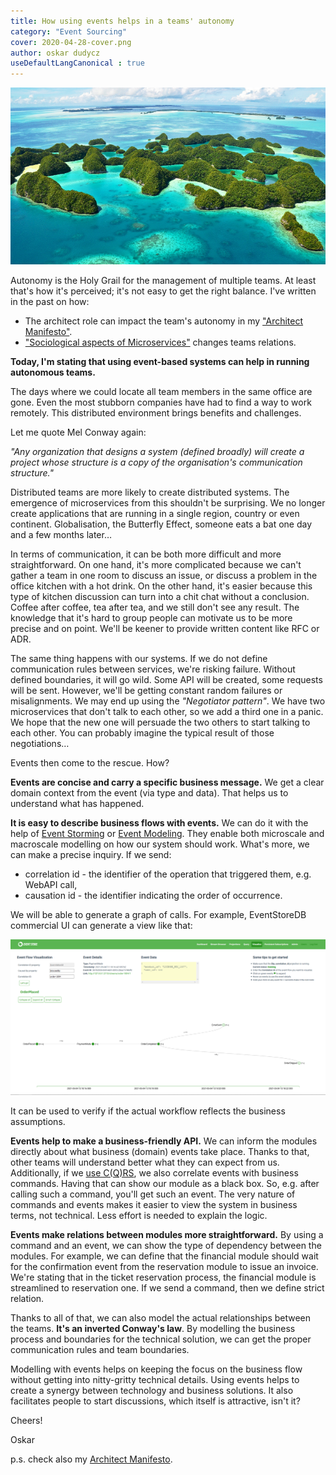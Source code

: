 ```yaml
---
title: How using events helps in a teams' autonomy
category: "Event Sourcing"
cover: 2020-04-28-cover.png
author: oskar dudycz
useDefaultLangCanonical : true
---
```


![cover](2020-04-28-cover.png)

Autonomy is the Holy Grail for the management of multiple teams. At least that's how it's perceived; it's not easy to get the right balance. I've written in the past on how:
- The architect role can impact the team's autonomy in my ["Architect Manifesto"](/en/architect_manifesto/).
- ["Sociological aspects of Microservices"](/en/sociological_aspects_of_microservices/) changes teams relations.

**Today, I'm stating that using event-based systems can help in running autonomous teams.**

The days where we could locate all team members in the same office are gone. Even the most stubborn companies have had to find a way to work remotely. This distributed environment brings benefits and challenges.

Let me quote Mel Conway again:

_"Any organization that designs a system (defined broadly) will create a project whose structure is a copy of the organisation's communication structure."_

Distributed teams are more likely to create distributed systems. The emergence of microservices from this shouldn't be surprising. We no longer create applications that are running in a single region, country or even continent. Globalisation, the Butterfly Effect, someone eats a bat one day and a few months later…

In terms of communication, it can be both more difficult and more straightforward. On one hand, it's more complicated because we can't gather a team in one room to discuss an issue, or discuss a problem in the office kitchen with a hot drink. On the other hand, it's easier because this type of kitchen discussion can turn into a chit chat without a conclusion. Coffee after coffee, tea after tea, and we still don't see any result. The knowledge that it's hard to group people can motivate us to be more precise and on point. We'll be keener to provide written content like RFC or ADR.

The same thing happens with our systems. If we do not define communication rules between services, we're risking failure. Without defined boundaries, it will go wild. Some API will be created, some requests will be sent. However, we'll be getting constant random failures or misalignments. We may end up using the *"Negotiator pattern"*. We have two microservices that don't talk to each other, so we add a third one in a panic. We hope that the new one will persuade the two others to start talking to each other. You can probably imagine the typical result of those negotiations…

Events then come to the rescue. How?

**Events are concise and carry a specific business message.** We get a clear domain context from the event (via type and data). That helps us to understand what has happened.

**It is easy to describe business flows with events.** We can do it with the help of [Event Storming](https://www.eventstorming.com/) or [Event Modeling](https://eventmodeling.org/). They enable both microscale and macroscale modelling on how our system should work. What's more, we can make a precise inquiry. If we send:
- correlation id - the identifier of the operation that triggered them, e.g. WebAPI call,
- causation id - the identifier indicating the order of occurrence.

We will be able to generate a graph of calls. For example, EventStoreDB commercial UI can generate a view like that:

![edbui](esdbui.png)

It can be used to verify if the actual workflow reflects the business assumptions.

**Events help to make a business-friendly API.** We can inform the modules directly about what business (domain) events take place. Thanks to that, other teams will understand better what they can expect from us. Additionally, if we [use C(Q)RS](/en/cqrs_facts_and_myths_explained/), we also correlate events with business commands. Having that can show our module as a black box. So, e.g. after calling such a command, you'll get such an event. The very nature of commands and events makes it easier to view the system in business terms, not technical. Less effort is needed to explain the logic.

**Events make relations between modules more straightforward.** By using a command and an event, we can show the type of dependency between the modules. For example, we can define that the financial module should wait for the confirmation event from the reservation module to issue an invoice. We're stating that in the ticket reservation process, the financial module is streamlined to reservation one. If we send a command, then we define strict relation.

Thanks to all of that, we can also model the actual relationships between the teams. **It's an inverted Conway's law**. By modelling the business process and boundaries for the technical solution, we can get the proper communication rules and team boundaries.

Modelling with events helps on keeping the focus on the business flow without getting into nitty-gritty technical details. Using events helps to create a synergy between technology and business solutions. It also facilitates people to start discussions, which itself is attractive, isn't it?

Cheers!

Oskar

p.s. check also my [Architect Manifesto](/pl/architect_manifesto).